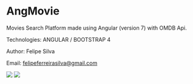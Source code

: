 # AngMovie
Movies Search Platform made using Angular (version 7) with OMDB Api.

Technologies: ANGULAR / BOOTSTRAP 4

Author: Felipe Silva

Email: felipeferreirasilva@gmail.com

![](https://i.ibb.co/MkVDxLK/Screen-Shot-2018-11-26-at-11-34-35-AM.png)
![](https://i.ibb.co/ZfnFPnx/Screen-Shot-2018-11-26-at-11-34-43-AM.png)
